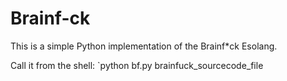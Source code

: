 # Brainf-ck
This is a simple Python implementation of the Brainf*ck Esolang.

Call it from the shell:
 `python bf.py brainfuck_sourcecode_file
